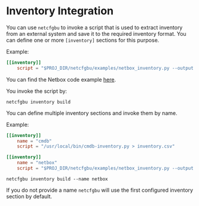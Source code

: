 # Inventory Integration

You can use `netcfgbu` to invoke a script that is used to extract inventory from
an external system and save it to the required inventory format.  You can define one
or more `[inventory]` sections for this purpose.

Example:

```toml
[[inventory]]
    script = "$PROJ_DIR/netcfgbu/examples/netbox_inventory.py --output inventory.csv"
```

You can find the Netbox code example [here](../examples/netbox_inventory.py).

You invoke the script by:

```shell script
netcfgbu inventory build
```

You can define multiple inventory sections and invoke them by name.

Example:

```toml
[[inventory]]
    name = "cmdb"
    script = "/usr/local/bin/cmdb-inventory.py > inventory.csv"

[[inventory]]
    name = "netbox"
    script = "$PROJ_DIR/netcfgbu/examples/netbox_inventory.py --output inventory.csv"
```

```shell script
netcfgbu inventory build --name netbox
```

If you do not provide a name `netcfgbu` will use the first configured inventory
section by default.
